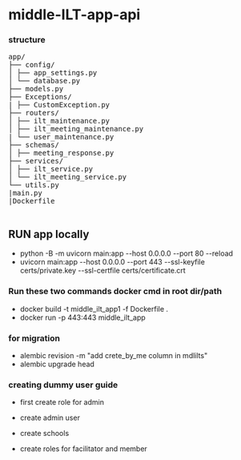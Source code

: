 # middle-ILT-app-api

### structure

<pre>
app/
├── config/
│ ├── app_settings.py
│ └── database.py
├── models.py
├── Exceptions/
| ├── CustomException.py
├── routers/
│ ├── ilt_maintenance.py
│ ├── ilt_meeting_maintenance.py
| └── user_maintenance.py
├── schemas/
│ ├── meeting_response.py  
├── services/
│ ├── ilt_service.py
│ └── ilt_meeting_service.py
└── utils.py
|main.py
|Dockerfile

</pre>

## RUN app locally
- python -B -m uvicorn main:app --host 0.0.0.0 --port 80 --reload
- uvicorn main:app --host 0.0.0.0 --port 443 --ssl-keyfile certs/private.key --ssl-certfile certs/certificate.crt

### Run these two commands docker cmd in root dir/path

- docker build -t middle_ilt_app1 -f Dockerfile .
- docker run -p 443:443 middle_ilt_app

### for migration

- alembic revision -m "add crete_by_me column in mdlilts"
- alembic upgrade head

### creating dummy user guide

- first create role for admin

- create admin user

- create schools

- create roles for facilitator and member
